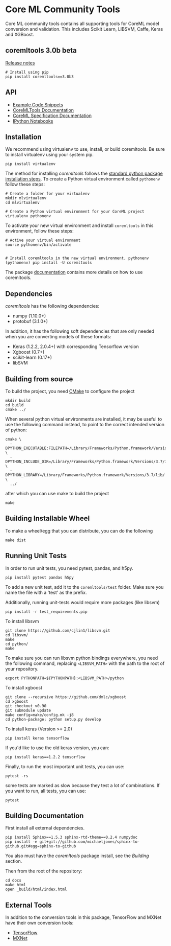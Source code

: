 Core ML Community Tools
=======================

Core ML community tools contains all supporting tools for CoreML model
conversion and validation. This includes Scikit Learn, LIBSVM, Caffe,
Keras and XGBoost.

coremltools 3.0b beta
---------------------
[Release notes](https://github.com/apple/coremltools/releases/tag/v3.0-beta)
```shell
# Install using pip
pip install coremltools==3.0b3
```

API
---
- [Example Code Snippets](docs/APIExamples.md)
- [CoreMLTools Documentation](https://apple.github.io/coremltools)
- [CoreML Specification Documentation](https://apple.github.io/coremltools/coremlspecification/)
- [IPython Notebooks](https://github.com/apple/coremltools/tree/master/examples)

Installation
------------

We recommend using virtualenv to use, install, or build coremltools. Be
sure to install virtualenv using your system pip.

```shell
pip install virtualenv
```

The method for installing *coremltools* follows the
[standard python package installation steps](https://packaging.python.org/installing/).
To create a Python virtual environment called `pythonenv` follow these steps:

```shell
# Create a folder for your virtualenv
mkdir mlvirtualenv
cd mlvirtualenv

# Create a Python virtual environment for your CoreML project
virtualenv pythonenv
```

To activate your new virtual environment and install `coremltools` in this environment, follow these steps:
```
# Active your virtual environment
source pythonenv/bin/activate


# Install coremltools in the new virtual environment, pythonenv
(pythonenv) pip install -U coremltools
```

The package [documentation](https://apple.github.io/coremltools) contains
more details on how to use coremltools.

Dependencies
------------

*coremltools* has the following dependencies:

- numpy (1.10.0+)
- protobuf (3.1.0+)

In addition, it has the following soft dependencies that are only needed when
you are converting models of these formats:

- Keras (1.2.2, 2.0.4+) with corresponding Tensorflow version
- Xgboost (0.7+)
- scikit-learn (0.17+)
- libSVM


Building from source
--------------------
To build the project, you need [CMake](https://cmake.org) to configure the project

```shell
mkdir build
cd build
cmake ../
```

When several python virtual environments are installed,
it may be useful to use the following command instead,
to point to the correct intended version of python:

```shell
cmake \
  -DPYTHON_EXECUTABLE:FILEPATH=/Library/Frameworks/Python.framework/Versions/3.7/bin/python \
  -DPYTHON_INCLUDE_DIR=/Library/Frameworks/Python.framework/Versions/3.7/include/python3.7m/ \
  -DPYTHON_LIBRARY=/Library/Frameworks/Python.framework/Versions/3.7/lib/ \
  ../
```
after which you can use make to build the project

```shell
make
```

Building Installable Wheel
---------------------------
To make a wheel/egg that you can distribute, you can do the following

```shell
make dist
```

Running Unit Tests
-------------------
In order to run unit tests, you need pytest, pandas, and h5py.

```shell
pip install pytest pandas h5py
```

To add a new unit test, add it to the `coremltools/test` folder. Make sure you
name the file with a 'test' as the prefix.

Additionally, running unit-tests would require more packages (like
libsvm)

```shell
pip install -r test_requirements.pip
```

To install libsvm

```shell
git clone https://github.com/cjlin1/libsvm.git
cd libsvm/
make
cd python/
make
```

To make sure you can run libsvm python bindings everywhere, you need the
following command, replacing `<LIBSVM_PATH>` with the path to the root of
your repository.

```shell
export PYTHONPATH=${PYTHONPATH}:<LIBSVM_PATH>/python
```

To install xgboost

```shell
git clone --recursive https://github.com/dmlc/xgboost
cd xgboost
git checkout v0.90
git submodule update
make config=make/config.mk -j8
cd python-package; python setup.py develop
```

To install keras (Version >= 2.0)

```shell
pip install keras tensorflow
```

If you'd like to use the old keras version, you can:

```shell
pip install keras==1.2.2 tensorflow
```

Finally, to run the most important unit tests, you can use:

```shell
pytest -rs
```
some tests are marked as slow because they test a lot of combinations.
If you want to run, all tests, you can use:

```shell
pytest
```

Building Documentation
----------------------
First install all external dependencies.

```shell
pip install Sphinx==1.5.3 sphinx-rtd-theme==0.2.4 numpydoc
pip install -e git+git://github.com/michaeljones/sphinx-to-github.git#egg=sphinx-to-github
```

You also must have the *coremltools* package install, see the *Building* section.

Then from the root of the repository:

```shell
cd docs
make html
open _build/html/index.html
```

External Tools
--------------
In addition to the conversion tools in this package, TensorFlow and MXNet have their own conversion tools:

- [TensorFlow](https://pypi.python.org/pypi/tfcoreml)
- [MXNet](https://github.com/apache/incubator-mxnet/tree/master/tools/coreml)
